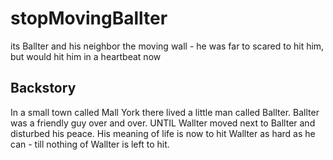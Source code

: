 # stopMovingBallter
its Ballter and his neighbor the moving wall - he was far to scared to hit him, but would hit him in a heartbeat now

## Backstory
In a small town called Mall York there lived a little man called Ballter. 
Ballter was a friendly guy over and over.
UNTIL Wallter moved next to Ballter and disturbed his peace. 
His meaning of life is now to hit Wallter as hard as he can - till nothing of Wallter is left to hit.

